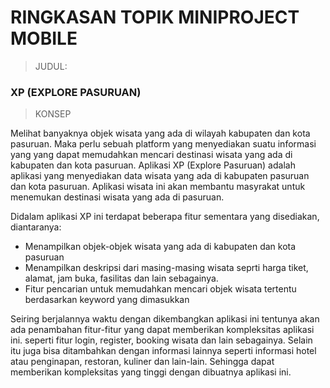 # RINGKASAN TOPIK MINIPROJECT MOBILE

> JUDUL:
### XP (EXPLORE PASURUAN)

> KONSEP

Melihat banyaknya objek wisata yang ada di wilayah kabupaten dan kota pasuruan. Maka perlu sebuah platform yang menyediakan suatu informasi yang yang dapat memudahkan mencari destinasi wisata yang ada di kabupaten dan kota pasuruan. Aplikasi XP (Explore Pasuruan) adalah aplikasi yang menyediakan data wisata yang ada di kabupaten pasuruan dan kota pasuruan. Aplikasi wisata ini akan membantu masyrakat untuk menemukan destinasi wisata yang ada di pasuruan.

Didalam aplikasi XP ini terdapat beberapa fitur sementara yang disediakan, diantaranya:
- Menampilkan objek-objek wisata yang ada di kabupaten dan kota pasuruan
- Menampilkan deskripsi dari masing-masing wisata seprti harga tiket, alamat, jam buka, fasilitas dan lain sebagainya.
- Fitur pencarian untuk memudahkan mencari objek wisata tertentu berdasarkan keyword yang dimasukkan

Seiring berjalannya waktu dengan dikembangkan aplikasi ini tentunya akan ada penambahan fitur-fitur yang dapat memberikan kompleksitas aplikasi ini. seperti fitur login, register, booking wisata dan lain sebagainya. Selain itu juga bisa ditambahkan dengan informasi lainnya seperti informasi hotel atau penginapan, restoran, kuliner dan lain-lain. Sehingga dapat memberikan kompleksitas yang tinggi dengan dibuatnya aplikasi ini.
